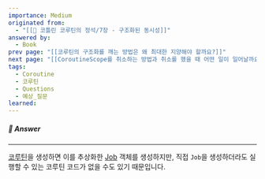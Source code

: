 ```yaml
---
importance: Medium
originated from:
  - "[[📘 코틀린 코루틴의 정석/7장 - 구조화된 동시성]]"
answered by:
  - Book
prev page: "[[코루틴의 구조화를 깨는 방법은 왜 최대한 지양해야 할까요?]]"
next page: "[[CoroutineScope를 취소하는 방법과 취소를 했을 때 어떤 일이 일어날까요?]]"
tags:
  - Coroutine
  - 코루틴
  - Questions
  - 예상_질문
learned:
---
```

##### 💬 Answer
---
[코루틴](코루틴.md)을 생성하면 이를 추상화한 [Job](Job.md) 객체를 생성하지만, 직접 `Job`을 생성하더라도 실행할 수 있는 코루틴 코드가 없을 수도 있기 때문입니다.
